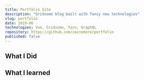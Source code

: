 ```yaml
---
title: Portfolio Site
description: "Gridsome blog built with fancy new technologies"
slug: portfolio
date: 2019-06
technologies: Vue, Gridsome, Yarn, GraphQL
repository: https://github.com/zacnomore/portfolio
published: false
---
```


## What I Did

## What I learned
